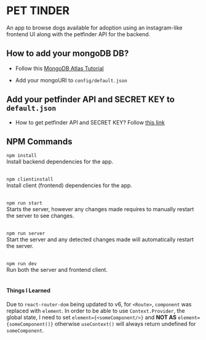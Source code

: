 # PET TINDER

An app to browse dogs available for adoption using an instagram-like frontend UI along with the petfinder API for the backend.

## How to add your mongoDB DB?

-   Follow this [MongoDB Atlas Tutorial](https://www.freecodecamp.org/news/get-started-with-mongodb-atlas/)

-   Add your mongoURI to `config/default.json`

## Add your petfinder API and SECRET KEY to `default.json`

-   How to get petfinder API and SECRET KEY? Follow [this link](https://www.petfinder.com/developers/)

## NPM Commands

<code>npm install</code><br/>
Install backend dependencies for the app.
<br/><br/>

<code>npm clientinstall</code><br/>
Install client (frontend) dependencies for the app.
<br/><br/>

<code>npm run start</code><br/>
Starts the server, however any changes made requires to manually restart the server to see changes.
<br/><br/>

<code>npm run server</code><br/>
Start the server and any detected changes made will automatically restart the server.
<br/><br/>

<code>npm run dev</code><br/>
Run both the server and frontend client.
<br/><br/>

#### Things I Learned

Due to `react-router-dom` being updated to v6, for `<Route>`, `component` was replaced with `element`. In order to be able to use `Context.Provider`, the global state, I need to set `element={<someComponent/>}` and **NOT AS** `element={someComponent()}` otherwise `useContext()` will always return undefined for `someComponent`.
